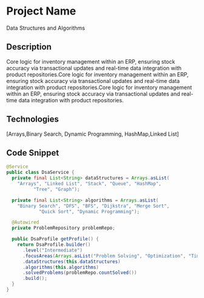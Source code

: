 # Project Name
Data Structures and Algorithms

## Description
Core logic for inventory management within an ERP, ensuring stock accuracy via transactional updates and real-time data integration with product repositories.Core logic for inventory management within an ERP, ensuring stock accuracy via transactional updates and real-time data integration with product repositories.Core logic for inventory management within an ERP, ensuring stock accuracy via transactional updates and real-time data integration with product repositories.

## Technologies
[Arrays,Binary Search, Dynamic Programming, HashMap,Linked List]

## Code Snippet
```java
@Service
public class DsaService {
  private final List<String> dataStructures = Arrays.asList(
    "Arrays", "Linked List", "Stack", "Queue", "HashMap",
          "Tree", "Graph");

  private final List<String> algorithms = Arrays.asList(
    "Binary Search", "DFS", "BFS", "Dijkstra", "Merge Sort",
            "Quick Sort", "Dynamic Programming");

  @Autowired
  private ProblemRepository problemRepo;

  public DsaProfile getProfile() {
    return DsaProfile.builder()
      .level("Intermediate")
      .focusAreas(Arrays.asList("Problem Solving", "Optimization", "Time Complexity"))
      .dataStructures(this.dataStructures)
      .algorithms(this.algorithms)
      .solvedProblems(problemRepo.countSolved())
      .build();
  }
}
```


